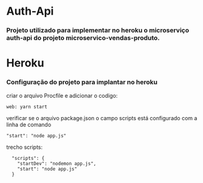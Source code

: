 # Auth-Api

### Projeto utilizado para implementar no heroku o microserviço auth-api do projeto microservico-vendas-produto.


# Heroku

### Configuração do projeto para implantar no heroku

criar o arquivo Procfile e adicionar o codigo:

```
web: yarn start
```

verificar se o arquivo package.json o campo scripts está configurado com a linha de comando

```
"start": "node app.js"
```

trecho scripts:

```
  "scripts": {
    "startDev": "nodemon app.js",
    "start": "node app.js"
  }
```